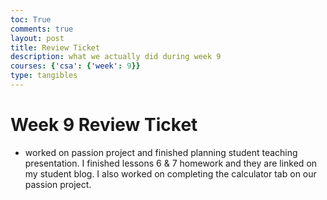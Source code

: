 ```yaml
---
toc: True
comments: true
layout: post
title: Review Ticket
description: what we actually did during week 9
courses: {'csa': {'week': 9}}
type: tangibles
---
```


# Week 9 Review Ticket 
- worked on passion project and finished planning student teaching presentation. I finished lessons 6 & 7 homework and they are linked on my student blog. I also worked on completing the calculator tab on our passion project. 
